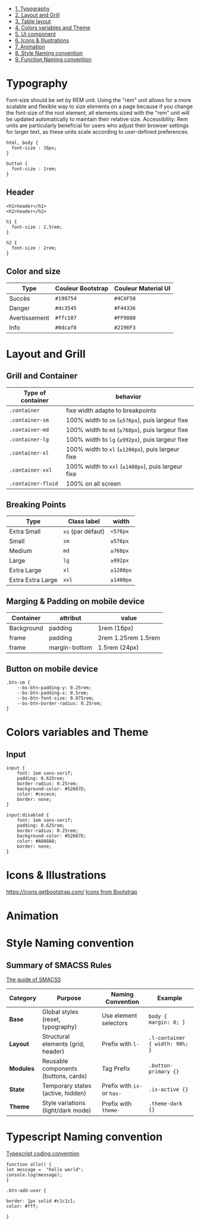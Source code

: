 - [1. Typography](#Typography)
- [2. Layout and Grill](#Layout-and-Grill)
- [3. Table layout](#Table-layout)
- [4. Colors variables and Theme](#Colors-variables-and-Theme)
- [5. UI component](#UI=component)
- [6. Icons & Illustrations](#Icons-&-Illustrations)
- [7. Animation](#Animation)
- [8. Style Naming convention](#Style-Naming-convention)
- [9. Function Naming convention](#Function-Naming-convention)



# Typography
Font-size should be set by REM unit.
Using the "rem" unit allows for a more scalable and flexible way to size elements on a page because if you change the font-size of the root element, all elements sized with the "rem" unit will be updated automatically to maintain their relative size.
Accessibility: Rem units are particularly beneficial for users who adjust their browser settings for larger text, as these units scale according to user-defined preferences

```
html, body {
  font-size : 16px;
}

button {
  font-size : 1rem;
}

```

## Header


```
<h1>header</h1>
<h2>header</h2>

h1 {
  font-size : 2.5rem;
}

h2 {
  font-size : 2rem;
}

```


## Color and size
| Type     | Couleur Bootstrap | Couleur Material UI |
|----------|------------------|--------------------|
| Succès   | `#198754`        | `#4CAF50`         |
| Danger   | `#dc3545`        | `#F44336`         |
| Avertissement | `#ffc107`    | `#FF9800`         |
| Info     | `#0dcaf0`        | `#2196F3`         |

# Layout and Grill
## Grill and Container
| Type of container | behavior |
|------------------|-------------|
| `.container` | fixe width adapte to breakpoints |
| `.container-sm` | 100% width to  `sm` (`≥576px`), puis largeur fixe |
| `.container-md` | 100% width to  `md` (`≥768px`), puis largeur fixe |
| `.container-lg` | 100% width to  `lg` (`≥992px`), puis largeur fixe |
| `.container-xl` | 100% width to  `xl` (`≥1200px`), puis largeur fixe |
| `.container-xxl` | 100% width to  `xxl` (`≥1400px`), puis largeur fixe |
| `.container-fluid` | 100% on all screen |

## Breaking Points
| Type      | Class label | width |
|----------|---------|----------------|
| Extra Small | `xs` (par défaut) | `<576px` |
| Small | `sm` | `≥576px` |
| Medium | `md` | `≥768px` |
| Large | `lg` | `≥992px` |
| Extra Large | `xl` | `≥1200px` |
| Extra Extra Large | `xxl` | `≥1400px` |
## Marging & Padding on mobile device

| Container      | attribut | value |
|----------|---------|----------------|
| Background |  padding | 1rem (16px) |
| frame | padding | 2rem 1.25rem 1.5rem |
| frame | margin-bottom | 1.5rem (24px) |

## Button on mobile device
```
.btn-sm {
    --bs-btn-padding-y: 0.25rem;
    --bs-btn-padding-x: 0.5rem;
    --bs-btn-font-size: 0.875rem;
    --bs-btn-border-radius: 0.25rem;
}
```

# Colors variables and Theme

## Input
```
input { 
    font: 1em sans-serif;
    padding: 0.625rem;
    border-radius: 0.25rem;
    background-color: #52667D;
    color: #cecece;
    border: none;
}

input:disabled { 
    font: 1em sans-serif;
    padding: 0.625rem;
    border-radius: 0.25rem;
    background-color: #52667D;
    color: #A8A8A8;
    border: none;
}
```
# Icons & Illustrations
https://icons.getbootstrap.com/
[Icons from Bootstrap](https://icons.getbootstrap.com/)

# Animation

# Style Naming convention
## Summary of SMACSS Rules
[The guide of SMACSS](https://smacss.com/)

| Category  | Purpose  | Naming Convention  | Example  |
|-----------|---------|-------------------|---------|
| **Base** | Global styles (reset, typography) | Use element selectors | `body { margin: 0; }` |
| **Layout** | Structural elements (grid, header) | Prefix with `l-` | `.l-container { width: 90%; }` |
| **Modules** | Reusable components (buttons, cards) | Tag Prefix | `.button-primary {}` |
| **State** | Temporary states (active, hidden) | Prefix with `is-` or `has-` | `.is-active {}` |
| **Theme** | Style variations (light/dark mode) | Prefix with `theme-` | `.theme-dark {}` |



# Typescript Naming convention
[Typescript coding convention](https://smacss.com/)

```
function allo() {
let message =  "hello world";
console.log(message);
}
```

```
.btn-add-user {

border: 1px solid #c1c1c1;
color: #fff;

} 

```



<!---
sderaspeCC/sderaspeCC is a ✨ special ✨ repository because its `README.md` (this file) appears on your GitHub profile.
You can click the Preview link to take a look at your changes.
--->
